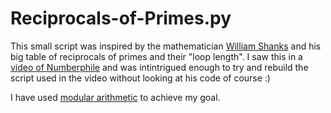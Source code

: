 # Reciprocals-of-Primes.py

This small script was inspired by the mathematician [William Shanks](https://en.wikipedia.org/wiki/William_Shanks) and his big table of reciprocals of primes and their "loop length". I saw this in a [video of Numberphile](https://youtu.be/DmfxIhmGPP4) and was intintrigued enough to try and rebuild the script used in the video without looking at his code of course :)

I have used [modular arithmetic](https://en.wikipedia.org/wiki/Modular_arithmetic) to achieve my goal. 